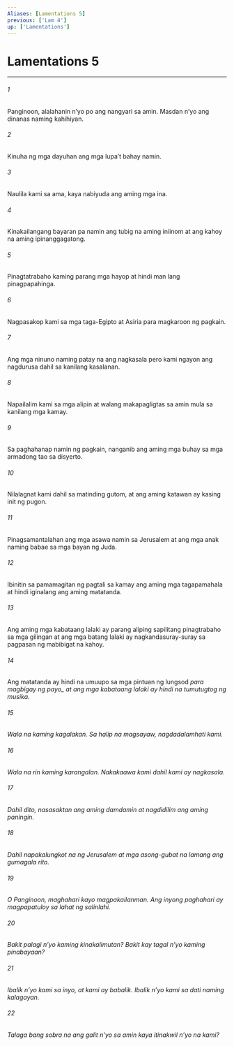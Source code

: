 ```yaml
---
Aliases: [Lamentations 5]
previous: ['Lam 4']
up: ['Lamentations']
---
```

# Lamentations 5

***






















###### 1 










Panginoon, alalahanin nʼyo po ang nangyari sa amin. Masdan nʼyo ang dinanas naming kahihiyan. 





















###### 2 










Kinuha ng mga dayuhan ang mga lupaʼt bahay namin. 





















###### 3 










Naulila kami sa ama, kaya nabiyuda ang aming mga ina. 





















###### 4 










Kinakailangang bayaran pa namin ang tubig na aming iniinom at ang kahoy na aming ipinanggagatong. 





















###### 5 










Pinagtatrabaho kaming parang mga hayop at hindi man lang pinagpapahinga. 





















###### 6 










Nagpasakop kami sa mga taga-Egipto at Asiria para magkaroon ng pagkain. 





















###### 7 










Ang mga ninuno naming patay na ang nagkasala pero kami ngayon ang nagdurusa dahil sa kanilang kasalanan. 





















###### 8 










Napailalim kami sa mga alipin at walang makapagligtas sa amin mula sa kanilang mga kamay. 





















###### 9 










Sa paghahanap namin ng pagkain, nanganib ang aming mga buhay sa mga armadong tao sa disyerto. 





















###### 10 










Nilalagnat kami dahil sa matinding gutom, at ang aming katawan ay kasing init ng pugon. 





















###### 11 










Pinagsamantalahan ang mga asawa namin sa Jerusalem at ang mga anak naming babae sa mga bayan ng Juda. 





















###### 12 










Ibinitin sa pamamagitan ng pagtali sa kamay ang aming mga tagapamahala at hindi iginalang ang aming matatanda. 





















###### 13 










Ang aming mga kabataang lalaki ay parang aliping sapilitang pinagtrabaho sa mga gilingan at ang mga batang lalaki ay nagkandasuray-suray sa pagpasan ng mabibigat na kahoy. 





















###### 14 










Ang matatanda ay hindi na umuupo sa mga pintuan ng lungsod <i class="trans-change">para magbigay ng payo_ at ang mga kabataang lalaki ay hindi na tumutugtog ng musika. 





















###### 15 










Wala na kaming kagalakan. Sa halip na magsayaw, nagdadalamhati kami. 





















###### 16 










Wala na rin kaming karangalan. Nakakaawa kami dahil kami ay nagkasala. 





















###### 17 










Dahil dito, nasasaktan ang aming damdamin at nagdidilim ang aming paningin. 





















###### 18 










Dahil napakalungkot na ng Jerusalem at mga asong-gubat na lamang ang gumagala rito. 





















###### 19 










O Panginoon, maghahari kayo magpakailanman. Ang inyong paghahari ay magpapatuloy sa lahat ng salinlahi. 





















###### 20 










Bakit palagi nʼyo kaming kinakalimutan? Bakit kay tagal nʼyo kaming pinabayaan? 





















###### 21 










Ibalik nʼyo kami sa inyo, at kami ay babalik. Ibalik nʼyo kami sa dati naming kalagayan. 





















###### 22 










Talaga bang sobra na ang galit nʼyo sa amin kaya itinakwil nʼyo na kami?
